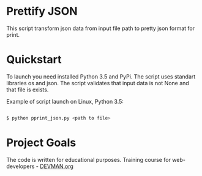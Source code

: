 # Prettify JSON

This script transform json data from input file path to pretty json format for print. 

# Quickstart

To launch you need installed Python 3.5 and PyPi. The script uses standart libraries os and json. The script validates that input data is not None and that file is exists.

Example of script launch on Linux, Python 3.5:

```bash

$ python pprint_json.py <path to file>

```

# Project Goals

The code is written for educational purposes. Training course for web-developers - [DEVMAN.org](https://devman.org)
